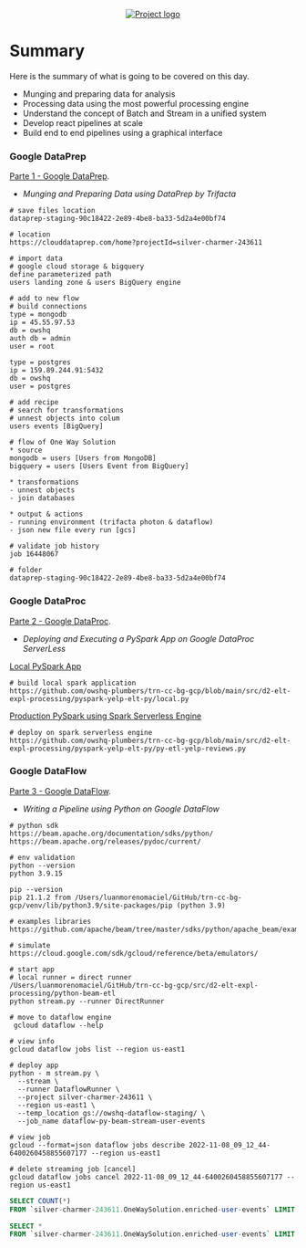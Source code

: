 <p align="center">
  <a href="" rel="noopener">
    <img src="https://github.com/owshq-plumbers/trn-cc-bg-gcp/blob/main/images/day2-summary.png" alt="Project logo">
 </a>
</p>


# Summary
Here is the summary of what is going to be covered on this day.

* Munging and preparing data for analysis
* Processing data using the most powerful processing engine
* Understand the concept of Batch and Stream in a unified system
* Develop react pipelines at scale
* Build end to end pipelines using a graphical interface


### Google DataPrep
[Parte 1 - Google DataPrep](https://github.com/owshq-plumbers/trn-cc-bg-gcp/blob/main/docs/d2.1_data_prep.excalidraw.png).

- *Munging and Preparing Data using DataPrep by Trifacta*

```shell
# save files location
dataprep-staging-90c18422-2e89-4be8-ba33-5d2a4e00bf74

# location
https://clouddataprep.com/home?projectId=silver-charmer-243611

# import data
# google cloud storage & bigquery
define parameterized path
users landing zone & users BigQuery engine

# add to new flow
# build connections
type = mongodb
ip = 45.55.97.53
db = owshq
auth db = admin
user = root

type = postgres
ip = 159.89.244.91:5432
db = owshq
user = postgres

# add recipe
# search for transformations
# unnest objects into colum
users events [BigQuery]

# flow of One Way Solution
* source
mongodb = users [Users from MongoDB]
bigquery = users [Users Event from BigQuery]

* transformations
- unnest objects
- join databases

* output & actions
- running environment (trifacta photon & dataflow)
- json new file every run [gcs]

# validate job history
job 16448067

# folder
dataprep-staging-90c18422-2e89-4be8-ba33-5d2a4e00bf74
```

### Google DataProc
[Parte 2 - Google DataProc](https://github.com/owshq-plumbers/trn-cc-bg-gcp/blob/main/docs/d2.2_data_proc.excalidraw.png).

- *Deploying and Executing a PySpark App on Google DataProc ServerLess*

[Local PySpark App](https://github.com/owshq-plumbers/trn-cc-bg-gcp/blob/main/src/d2-elt-expl-processing/pyspark-yelp-elt-py/local.py)
```shell
# build local spark application
https://github.com/owshq-plumbers/trn-cc-bg-gcp/blob/main/src/d2-elt-expl-processing/pyspark-yelp-elt-py/local.py
```

[Production PySpark using Spark Serverless Engine](https://github.com/owshq-plumbers/trn-cc-bg-gcp/blob/main/src/d2-elt-expl-processing/pyspark-yelp-elt-py/py-etl-yelp-reviews.py)
```shell
# deploy on spark serverless engine
https://github.com/owshq-plumbers/trn-cc-bg-gcp/blob/main/src/d2-elt-expl-processing/pyspark-yelp-elt-py/py-etl-yelp-reviews.py
```

### Google DataFlow
[Parte 3 - Google DataFlow](https://github.com/owshq-plumbers/trn-cc-bg-gcp/blob/main/docs/d2.3_data_flow.excalidraw.png).

- *Writing a Pipeline using Python on Google DataFlow*

```shell
# python sdk
https://beam.apache.org/documentation/sdks/python/
https://beam.apache.org/releases/pydoc/current/

# env validation
python --version
python 3.9.15

pip --version
pip 21.1.2 from /Users/luanmorenomaciel/GitHub/trn-cc-bg-gcp/venv/lib/python3.9/site-packages/pip (python 3.9)

# examples libraries
https://github.com/apache/beam/tree/master/sdks/python/apache_beam/examples

# simulate
https://cloud.google.com/sdk/gcloud/reference/beta/emulators/

# start app 
# local runner = direct runner
/Users/luanmorenomaciel/GitHub/trn-cc-bg-gcp/src/d2-elt-expl-processing/python-beam-etl
python stream.py --runner DirectRunner 

# move to dataflow engine
 gcloud dataflow --help
 
# view info
gcloud dataflow jobs list --region us-east1    

# deploy app
python - m stream.py \
  --stream \
  --runner DataflowRunner \
  --project silver-charmer-243611 \
  --region us-east1 \
  --temp_location gs://owshq-dataflow-staging/ \
  --job_name dataflow-py-beam-stream-user-events

# view job
gcloud --format=json dataflow jobs describe 2022-11-08_09_12_44-6400260458855607177 --region us-east1

# delete streaming job [cancel]
gcloud dataflow jobs cancel 2022-11-08_09_12_44-6400260458855607177 --region us-east1    
```

```sql
SELECT COUNT(*)
FROM `silver-charmer-243611.OneWaySolution.enriched-user-events` LIMIT 1000

SELECT *
FROM `silver-charmer-243611.OneWaySolution.enriched-user-events` LIMIT 1000
```